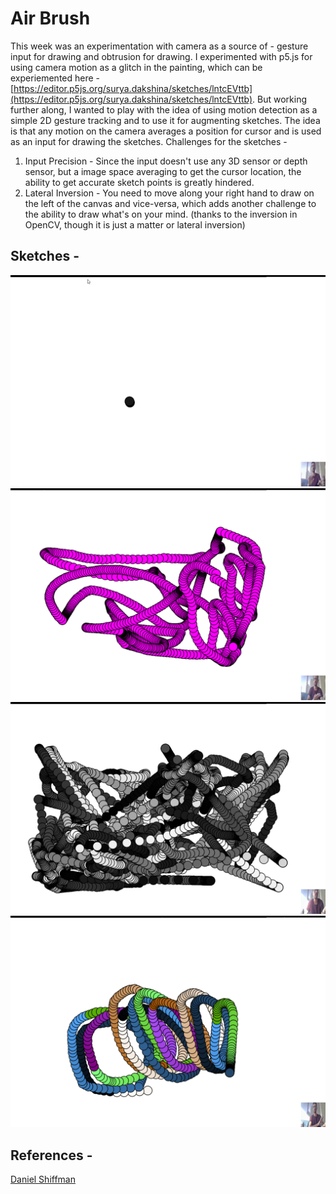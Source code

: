 # Air Brush

This week was an experimentation with camera as a source of - gesture input for drawing and obtrusion for drawing. I experimented with p5.js for using camera motion as a glitch in the painting, which can be experiemented here - [https://editor.p5js.org/surya.dakshina/sketches/lntcEVttb](https://editor.p5js.org/surya.dakshina/sketches/lntcEVttb). But working further along, I wanted to play with the idea of using motion detection as a simple 2D gesture tracking and to use it for augmenting sketches. The idea is that any motion on the camera averages a position for cursor and is used as an input for drawing the sketches. Challenges for the sketches -</br>
1. Input Precision - Since the input doesn't use any 3D sensor or depth sensor, but a image space averaging to get the cursor location, the ability to get accurate sketch points is greatly hindered. </br>
2. Lateral Inversion - You need to move along your right hand to draw on the left of the canvas and vice-versa, which adds another challenge to the ability to draw what's on your mind. (thanks to the inversion in OpenCV, though it is just a matter or lateral inversion)

## Sketches -
<img src="./outputs/Air-Brush-2021-02-09-10-04-47-Tr.gif">
<img src="./outputs/fr3271.png">
<img src="./outputs/fr56370.png">
<img src="./outputs/fr3606.png">

## References -
[Daniel Shiffman](https://youtu.be/QLHMtE5XsMs)
